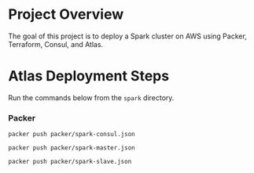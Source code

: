 # Project Overview

The goal of this project is to deploy a Spark cluster on AWS using Packer, Terraform, Consul, and Atlas.

# Atlas Deployment Steps

Run the commands below from the `spark` directory.

### Packer

```
packer push packer/spark-consul.json
```

```
packer push packer/spark-master.json
```

```
packer push packer/spark-slave.json
```

